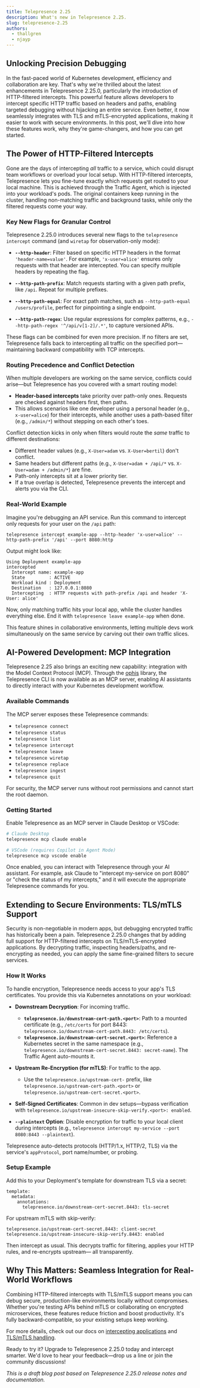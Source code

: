 ```yaml
---
title: Telepresence 2.25
description: What's new in Telepresence 2.25.
slug: telepresence-2.25
authors:
  - thallgren
  - njayp
---
```


## Unlocking Precision Debugging

In the fast-paced world of Kubernetes development, efficiency and collaboration are key. That's why we're thrilled about the latest enhancements in Telepresence 2.25.0, particularly the introduction of HTTP-filtered intercepts. This powerful feature allows developers to intercept specific HTTP traffic based on headers and paths, enabling targeted debugging without hijacking an entire service. Even better, it now seamlessly integrates with TLS and mTLS-encrypted applications, making it easier to work with secure environments. In this post, we'll dive into how these features work, why they're game-changers, and how you can get started.

<!-- truncate -->

## The Power of HTTP-Filtered Intercepts

Gone are the days of intercepting *all* traffic to a service, which could disrupt team workflows or overload your local setup. With HTTP-filtered intercepts, Telepresence lets you fine-tune exactly which requests get routed to your local machine. This is achieved through the Traffic Agent, which is injected into your workload's pods. The original containers keep running in the cluster, handling non-matching traffic and background tasks, while only the filtered requests come your way.

### Key New Flags for Granular Control

Telepresence 2.25.0 introduces several new flags to the `telepresence intercept` command (and `wiretap` for observation-only mode):

- **`--http-header`**: Filter based on specific HTTP headers in the format `'header-name=value'`. For example, `'x-user=alice'` ensures only requests with that header are intercepted. You can specify multiple headers by repeating the flag.

- **`--http-path-prefix`**: Match requests starting with a given path prefix, like `/api`. Repeat for multiple prefixes.

- **`--http-path-equal`**: For exact path matches, such as `--http-path-equal /users/profile`, perfect for pinpointing a single endpoint.

- **`--http-path-regex`**: Use regular expressions for complex patterns, e.g., `--http-path-regex '^/api/v[1-2]/.*'`, to capture versioned APIs.

These flags can be combined for even more precision. If no filters are set, Telepresence falls back to intercepting all traffic on the specified port—maintaining backward compatibility with TCP intercepts.

### Routing Precedence and Conflict Detection

When multiple developers are working on the same service, conflicts could arise—but Telepresence has you covered with a smart routing model:

- **Header-based intercepts** take priority over path-only ones. Requests are checked against headers first, then paths.
- This allows scenarios like one developer using a personal header (e.g., `x-user=alice`) for their intercepts, while another uses a path-based filter (e.g., `/admin/*`) without stepping on each other's toes.

Conflict detection kicks in only when filters would route the *same* traffic to different destinations:
- Different header values (e.g., `X-User=adam` vs. `X-User=bertil`) don't conflict.
- Same headers but different paths (e.g., `X-User=adam + /api/*` vs. `X-User=adam + /admin/*`) are fine.
- Path-only intercepts sit at a lower priority tier.
- If a true overlap is detected, Telepresence prevents the intercept and alerts you via the CLI.

### Real-World Example

Imagine you're debugging an API service. Run this command to intercept only requests for your user on the `/api` path:

```
telepresence intercept example-app --http-header 'x-user=alice' --http-path-prefix '/api' --port 8080:http
```

Output might look like:

```
Using Deployment example-app
intercepted
  Intercept name: example-app
  State         : ACTIVE
  Workload kind : Deployment
  Destination   : 127.0.0.1:8080
  Intercepting  : HTTP requests with path-prefix /api and header 'X-User: alice'
```

Now, only matching traffic hits your local app, while the cluster handles everything else. End it with `telepresence leave example-app` when done.

This feature shines in collaborative environments, letting multiple devs work simultaneously on the same service by carving out their own traffic slices.

## AI-Powered Development: MCP Integration

Telepresence 2.25 also brings an exciting new capability: integration with the Model Context Protocol (MCP). Through the [ophis](https://github.com/njayp/ophis) library, the Telepresence CLI is now available as an MCP server, enabling AI assistants to directly interact with your Kubernetes development workflow.

### Available Commands

The MCP server exposes these Telepresence commands:

- `telepresence connect`
- `telepresence status`
- `telepresence list`
- `telepresence intercept`
- `telepresence leave`
- `telepresence wiretap`
- `telepresence replace`
- `telepresence ingest`
- `telepresence quit`

For security, the MCP server runs without root permissions and cannot start the root daemon.

### Getting Started

Enable Telepresence as an MCP server in Claude Desktop or VSCode:

```bash
# Claude Desktop
telepresence mcp claude enable

# VSCode (requires Copilot in Agent Mode)
telepresence mcp vscode enable
```

Once enabled, you can interact with Telepresence through your AI assistant. For example, ask Claude to "intercept my-service on port 8080" or "check the status of my intercepts," and it will execute the appropriate Telepresence commands for you.

## Extending to Secure Environments: TLS/mTLS Support

Security is non-negotiable in modern apps, but debugging encrypted traffic has historically been a pain. Telepresence 2.25.0 changes that by adding full support for HTTP-filtered intercepts on TLS/mTLS-encrypted applications. By decrypting traffic, inspecting headers/paths, and re-encrypting as needed, you can apply the same fine-grained filters to secure services.

### How It Works

To handle encryption, Telepresence needs access to your app's TLS certificates. You provide this via Kubernetes annotations on your workload:

- **Downstream Decryption**: For incoming traffic.
    - **`telepresence.io/downstream-cert-path.<port>`**: Path to a mounted certificate (e.g., `/etc/certs` for port 8443: `telepresence.io/downstream-cert-path.8443: /etc/certs`).
    - **`telepresence.io/downstream-cert-secret.<port>`**: Reference a Kubernetes secret in the same namespace (e.g., `telepresence.io/downstream-cert-secret.8443: secret-name`). The Traffic Agent auto-mounts it.

- **Upstream Re-Encryption (for mTLS)**: For traffic to the app.
    - Use the `telepresence.io/upstream-cert-` prefix, like `telepresence.io/upstream-cert-path.<port>` or `telepresence.io/upstream-cert-secret.<port>`.

- **Self-Signed Certificates**: Common in dev setups—bypass verification with `telepresence.io/upstream-insecure-skip-verify.<port>: enabled`.

- **`--plaintext` Option**: Disable encryption for traffic to your local client during intercepts (e.g., `telepresence intercept my-service --port 8080:8443 --plaintext`).

Telepresence auto-detects protocols (HTTP/1.x, HTTP/2, TLS) via the service's `appProtocol`, port name/number, or probing.

### Setup Example

Add this to your Deployment's template for downstream TLS via a secret:

```
template:
  metadata:
    annotations:
      telepresence.io/downstream-cert-secret.8443: tls-secret
```

For upstream mTLS with skip-verify:

```
telepresence.io/upstream-cert-secret.8443: client-secret
telepresence.io/upstream-insecure-skip-verify.8443: enabled
```

Then intercept as usual. This decrypts traffic for filtering, applies your HTTP rules, and re-encrypts upstream— all transparently.

## Why This Matters: Seamless Integration for Real-World Workflows

Combining HTTP-filtered intercepts with TLS/mTLS support means you can debug secure, production-like environments locally without compromises. Whether you're testing APIs behind mTLS or collaborating on encrypted microservices, these features reduce friction and boost productivity. It's fully backward-compatible, so your existing setups keep working.

For more details, check out our docs on [intercepting applications](https://telepresence.io/docs/howtos/engage#intercept-your-application) and [TLS/mTLS handling](https://telepresence.io/docs/howtos/mtls).

Ready to try it? Upgrade to Telepresence 2.25.0 today and intercept smarter. We'd love to hear your feedback—drop us a line or join the community discussions!

*This is a draft blog post based on Telepresence 2.25.0 release notes and documentation.*